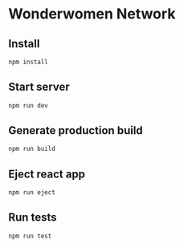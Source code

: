 # Wonderwomen Network

## Install

```sh
npm install
```

## Start server

```sh
npm run dev
```

## Generate production build

```sh
npm run build
```

## Eject react app

```sh
npm run eject
```

## Run tests

```sh
npm run test
```